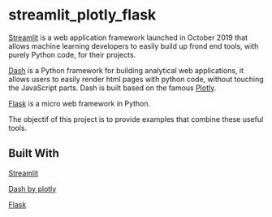 # streamlit_plotly_flask

[Streamlit](https://streamlit.io/) is a web application framework launched in October 2019 that allows machine learning developers to easily build up frond end tools, with purely Python code, for their projects.

[Dash](https://plot.ly/dash/) is a Python framework for building analytical web applications, it allows users to easily render html pages with python code, without touching the JavaScript parts. Dash is built based on the famous [Plotly](https://plot.ly/).

[Flask](http://flask.palletsprojects.com/) is a micro web framework in Python.


The objectif of this project is to provide examples that combine these useful tools.

## Built With
[Streamlit](https://streamlit.io/)

[Dash by plotly](https://plot.ly/dash/)

[Flask](http://flask.palletsprojects.com/)

